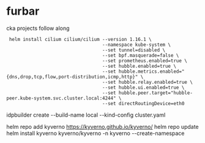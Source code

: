 # furbar
cka projects follow along

```
 helm install cilium cilium/cilium --version 1.16.1 \
                                   --namespace kube-system \
                                   --set tunnel=disabled \
                                   --set bpf.masquerade=false \
                                   --set prometheus.enabled=true \
                                   --set hubble.enabled=true \
                                   --set hubble.metrics.enabled="{dns,drop,tcp,flow,port-distribution,icmp,http}" \
                                   --set hubble.relay.enabled=true \
                                   --set hubble.ui.enabled=true \
                                   --set hubble.peer.target="hubble-peer.kube-system.svc.cluster.local:4244" \
                                   --set directRoutingDevice=eth0
```

idpbuilder create --build-name local --kind-config cluster.yaml

helm repo add kyverno https://kyverno.github.io/kyverno/
helm repo update
helm install kyverno kyverno/kyverno -n kyverno --create-namespace
